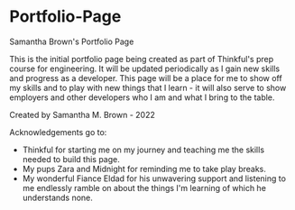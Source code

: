 # Portfolio-Page
 Samantha Brown's Portfolio Page

This is the initial portfolio page being created as part of Thinkful's prep course for engineering.  It will be updated periodically as I gain new skills and progress as a developer.  This page will be a place for me to show off my skills and to play with new things that I learn - it will also serve to show employers and other developers who I am and what I bring to the table.

Created by Samantha M. Brown - 2022

Acknowledgements go to:
- Thinkful for starting me on my journey and teaching me the skills needed to build this page.
- My pups Zara and Midnight for reminding me to take play breaks.
- My wonderful Fiance Eldad for his unwavering support and listening to me endlessly ramble on about the things I'm learning of which he understands none.
